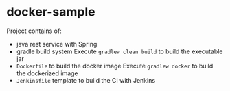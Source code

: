 # docker-sample

Project contains of:
- java rest service with Spring
- gradle build system
Execute `gradlew clean build` to build the executable jar
- `Dockerfile` to build the docker image
Execute `gradlew docker` to build the dockerized image
- `Jenkinsfile` template to build the CI with Jenkins